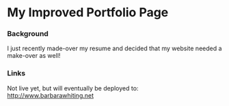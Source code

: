 # My Improved Portfolio Page

### Background
I just recently made-over my resume and decided that my website needed a make-over as well!

### Links
Not live yet, but will eventually be deployed to:
http://www.barbarawhiting.net
